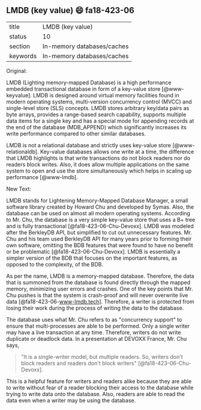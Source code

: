 ## LMDB (key value) :smile: fa18-423-06


|          |                            |
| -------- | -------------------------- |
| title    | LMDB (key value)           | 
| status   | 10                         |
| section  | In-memory databases/caches |
| keywords | In-memory databases/caches |


Original:

LMDB (Lighting memory-mapped Database) is a high performance embedded
transactional database in form of a key-value
store [@www-keyvalue]. LMDB is designed around virtual memory
facilities found in modern operating systems, multi-version
concurrency control (MVCC) and single-level store (SLS) concepts. LMDB
stores arbitrary key/data pairs as byte arrays, provides a range-based
search capability, supports multiple data items for a single key and
has a special mode for appending records at the end of the database
(MDB\_APPEND) which significantly increases its write performance
compared to other similar databases.

LMDB is not a relational database and strictly uses key-value
store [@www-relationaldb].  Key-value databases allows one write
at a time, the difference that LMDB highlights is that write
transactions do not block readers nor do readers block writes. Also,
it does allow multiple applications on the same system to open and use
the store simultaneously which helps in scaling up
performance [@www-lmdb].

New Text:

LMDB stands for Lightening Memory-Mapped Database Manager, a small software library created by Howard Chu and developed by Symas. Also, the database can be used on almost all modern operating systems. According to Mr. Chu, the database is a very simple key-value store that uses a B+ tree and is fully transactional [@fa18-423-06-Chu-Devoxx]. LMDB was modeled after the BerkleyDB API, but simplified to cut out unnecessary features. Mr. Chu and his team used BerkleyDB API for many years prior to forming their own software, omitting the BDB features that were found to have no benefit or be problematic [@fa18-423-06-Chu-Devoxx]. LMDB is essentially a simpler version of the BDB that focuses on the important features, as opposed to the complexity, of the BDB.

As per the name, LMDB is a memory-mapped database. Therefore, the data that is summoned from the database is found directly through the mapped memory, minimizing user errors and crashes. One of the key points that Mr. Chu pushes is that the system is crash-proof and will never overwrite live data [@fa18-423-06-www-lmdb.tech]. Therefore, a writer is protected from losing their work during the process of writing the data to the database.

The database uses what Mr. Chu refers to as "concurrency support" to ensure that multi-processes are able to be performed. Only a single writer may have a live transaction at any time. Therefore, writers do not write duplicate or deadlock data. In a presentation at DEVOXX France, Mr. Chu says, 

> "It is a single-writer model, but multiple readers. So, writers don't block readers and readers don't block writers" [@fa18-423-06-Chu-Devoxx].

This is a helpful feature for writers and readers alike because they are able to write without fear of a reader blocking their access to the database while trying to write data onto the database.  Also, readers are able to read the data even when a writer may be using the database. 


